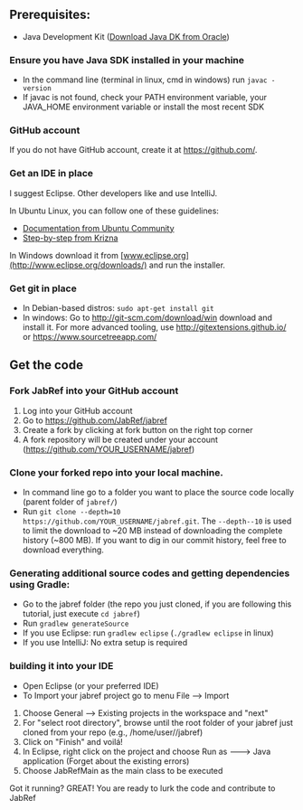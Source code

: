 ## Prerequisites:
* Java Development Kit ([Download Java DK from Oracle](http://www.oracle.com/technetwork/java/javase/downloads/index.html?ssSourceSiteId=otnjp))

### Ensure you have Java SDK installed in your machine
* In the command line (terminal in linux, cmd in windows) run `javac -version`
* If javac is not found, check your PATH environment variable, your JAVA_HOME environment variable or install the most recent SDK

### GitHub account
If you do not have GitHub account, create it at https://github.com/.

### Get an IDE in place
I suggest Eclipse. Other developers like and use IntelliJ.

In Ubuntu Linux, you can follow one of these guidelines:

* [Documentation from Ubuntu Community](https://help.ubuntu.com/community/EclipseIDE#Download_Eclipse)
* [Step-by-step from Krizna](www.krizna.com/ubuntu/install-eclipse-in-ubuntu-12-04/)

In Windows download it from [www.eclipse.org](http://www.eclipse.org/downloads/) and run the installer.

### Get git in place
* In Debian-based distros: `sudo apt-get install git`
* In windows: Go to http://git-scm.com/download/win download and install it. For more advanced tooling, use http://gitextensions.github.io/ or https://www.sourcetreeapp.com/


## Get the code
### Fork JabRef into your GitHub account
1. Log into your GitHub account
2. Go to https://github.com/JabRef/jabref 
3. Create a fork by clicking at fork button on the right top corner
4. A fork repository will be created under your account (https://github.com/YOUR_USERNAME/jabref)

### Clone your forked repo into your local machine.

* In command line go to a folder you want to place the source code locally (parent folder of `jabref/`)
* Run `git clone --depth=10 https://github.com/YOUR_USERNAME/jabref.git`. The `--depth--10` is used to limit the download to ~20 MB instead of downloading the complete history (~800 MB). If you want to dig in our commit history, feel free to download everything.

### Generating additional source codes and getting dependencies using Gradle:
* Go to the jabref folder (the repo you just cloned, if you are following this tutorial, just execute `cd jabref`)
* Run `gradlew generateSource`
* If you use Eclipse: run `gradlew eclipse` (`./gradlew eclipse` in linux)
* If you use IntelliJ: No extra setup is required

### building it into your IDE
* Open Eclipse (or your preferred IDE)
* To Import your jabref project go to menu File --> Import

1. Choose General --> Existing projects in the workspace and "next"
2. For "select root directory", browse until the root folder of your jabref just cloned from your repo (e.g., /home/user/<YOU>/jabref)
3. Click on "Finish" and voilá!
4. In Eclipse, right click on the project and choose Run as ---> Java application (Forget about the existing errors)
5. Choose JabRefMain as the main class to be executed

Got it running? GREAT! You are ready to lurk the code and contribute to JabRef
